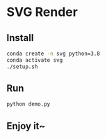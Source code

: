 # SVG Render

## Install

```bash
conda create -n svg python=3.8
conda activate svg
./setup.sh
```

## Run

```bash
python demo.py
```

## Enjoy it~

